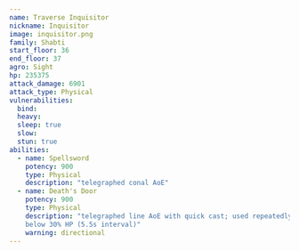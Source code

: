```yaml
---
name: Traverse Inquisitor
nickname: Inquisitor
image: inquisitor.png
family: Shabti
start_floor: 36
end_floor: 37
agro: Sight
hp: 235375
attack_damage: 6901
attack_type: Physical
vulnerabilities:
  bind: 
  heavy: 
  sleep: true
  slow: 
  stun: true
abilities:
  - name: Spellsword
    potency: 900
    type: Physical
    description: "telegraphed conal AoE"
  - name: Death's Door 
    potency: 900
    type: Physical
    description: "telegraphed line AoE with quick cast; used repeatedly when
    below 30% HP (5.5s interval)"
    warning: directional
---
```

